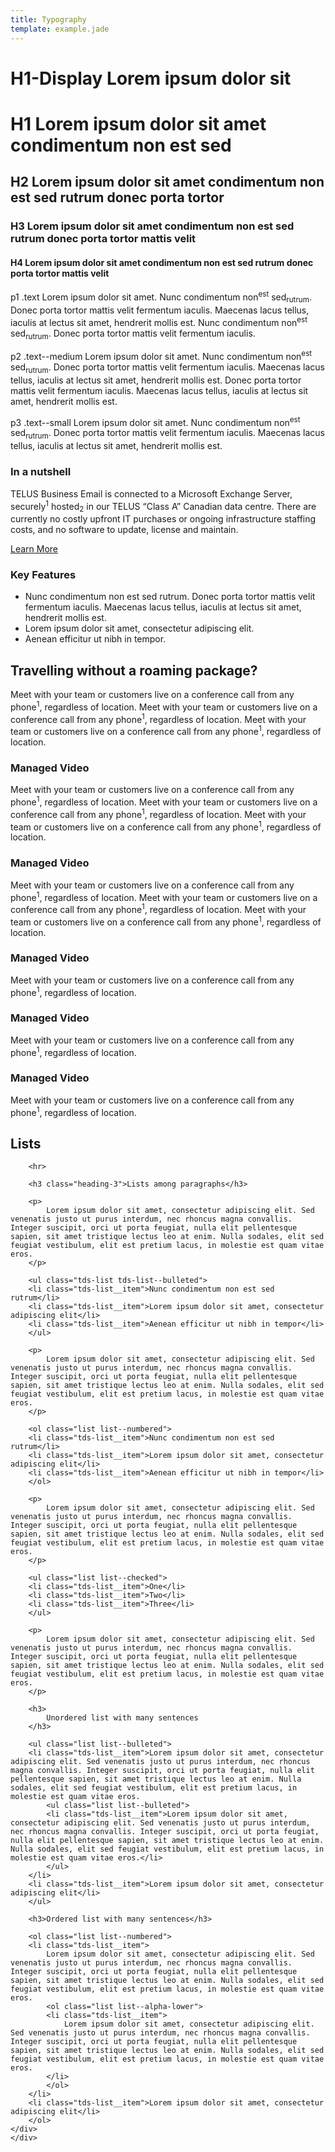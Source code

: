 ```yaml
---
title: Typography
template: example.jade
---
```


<div class="tds-container tds-container--limited-width type-examples">

  <div class="tds-grid-row">
    <div class="tds-medium-12">
      <h1 class="display-heading-1">H1-Display Lorem ipsum dolor sit</h1>
    </div>
    <div class="tds-medium-12">
      <h1>H1 Lorem ipsum dolor sit amet condimentum non est sed</h1>
    </div>
    <div class="tds-medium-12">
      <h2>H2 Lorem ipsum dolor sit amet condimentum non est sed rutrum donec porta tortor</h2>
    </div>
    <div class="tds-medium-12">
      <h3>H3 Lorem ipsum dolor sit amet condimentum non est sed rutrum donec porta tortor mattis velit</h3>
    </div>
    <div class="tds-medium-12">
      <h4>H4 Lorem ipsum dolor sit amet condimentum non est sed rutrum donec porta tortor mattis velit</h4>
    </div>
    <div class="tds-medium-12">
      <p>p1 .text Lorem ipsum dolor sit amet. Nunc condimentum non<sup>est</sup> sed<sub>rutrum</sub>. Donec porta tortor mattis velit fermentum iaculis. Maecenas lacus tellus, iaculis at lectus sit amet, hendrerit mollis est. Nunc condimentum non<sup>est</sup> sed<sub>rutrum</sub>. Donec porta tortor mattis velit fermentum iaculis.</p>
    </div>
    <div class="tds-medium-12">
      <p class="text--medium">p2 .text--medium Lorem ipsum dolor sit amet. Nunc condimentum non<sup>est</sup> sed<sub>rutrum</sub>. Donec porta tortor mattis velit fermentum iaculis. Maecenas lacus tellus, iaculis at lectus sit amet, hendrerit mollis est. Donec porta tortor mattis velit fermentum iaculis. Maecenas lacus tellus, iaculis at lectus sit amet, hendrerit mollis est.
    </div>
    <div class="tds-medium-12">
      <p class="text--small">p3 .text--small Lorem ipsum dolor sit amet. Nunc condimentum non<sup>est</sup> sed<sub>rutrum</sub>. Donec porta tortor mattis velit fermentum iaculis. Maecenas lacus tellus, iaculis at lectus sit amet, hendrerit mollis est.</p>
    </div>
    <div class="tds-medium-12">
    </div>
  </div>

  <div class="tds-grid-row">
    <div class="tds-medium-6">
	    <h3 class="heading-3">In a nutshell</h3>
	    <p>
		    TELUS Business Email is connected to a Microsoft Exchange Server, securely<sup>1</sup> hosted<sub>2</sub> in our TELUS &ldquo;Class A&rdquo; Canadian data centre.
		    There are currently no costly upfront IT purchases or ongoing infrastructure staffing costs, and no software to update, license and maintain.
	    </p>
	    <p>
		    <a href="#">Learn More</a>
	    </p>
	  </div>
	  <div class="tds-medium-4 tds-offset-medium-2">
	    <h3 class="heading-3">Key Features</h3>
	    <ul class="tds-list tds-list--checked tds-list--small">
		    <li class="tds-ist__item">Nunc condimentum non est sed rutrum. Donec porta tortor mattis velit fermentum iaculis. Maecenas lacus tellus, iaculis at lectus sit amet, hendrerit mollis est.
    		</li>
		<li class="tds-list__item">Lorem ipsum dolor sit amet, consectetur adipiscing elit.
    		</li>
		<li class="tds-list__item">Aenean efficitur ut nibh in tempor.
    		</li>
	    </ul>
	  </div>
  </div>

  <div class="tds-grid-row">
	  <div class="tds-xs-12">
	    <h2 class="heading-2">Travelling without a roaming package?</h2>
	    <p>
    		Meet with your team or customers live on a conference call from any phone<sup>1</sup>, regardless of location. Meet with your team or customers live on a conference call from any phone<sup>1</sup>, regardless of location. Meet with your team or customers live on a conference call from any phone<sup>1</sup>, regardless of location.
	    </p>
	  </div>
  </div>

  <div class="tds-grid-row">
	  <div class="tds-medium-5">
	    <h3>Managed Video</h3>
	    <p>
  		Meet with your team or customers live on a conference call from any phone<sup>1</sup>, regardless of location. Meet with your team or customers live on a conference call from any phone<sup>1</sup>, regardless of location. Meet with your team or customers live on a conference call from any phone<sup>1</sup>, regardless of location.
	    </p>
	  </div>
	  <div class="tds-medium-5 tds-offset-medium-1">
	    <h3>Managed Video</h3>
	    <p>
  		Meet with your team or customers live on a conference call from any phone<sup>1</sup>, regardless of location. Meet with your team or customers live on a conference call from any phone<sup>1</sup>, regardless of location. Meet with your team or customers live on a conference call from any phone<sup>1</sup>, regardless of location.
	    </p>
	  </div>
  </div>

  <div class="tds-grid-row">
	  <div class="tds-medium-3">
	    <h3>Managed Video</h3>
	    <p>Meet with your team or customers live on a conference call from any phone<sup>1</sup>, regardless of location.</p>
    </div>
    <div class="tds-medium-3 tds-offset-medium-1">
  	    <h3>Managed Video</h3>
  	    <p>Meet with your team or customers live on a conference call from any phone<sup>1</sup>, regardless of location.</p>
  	</div>
  	<div class="tds-medium-3 tds-offset-medium-1">
  	    <h3>Managed Video</h3>
  	    <p>Meet with your team or customers live on a conference call from any phone<sup>1</sup>, regardless of location.</p>
  	</div>
  </div>
  <div class="tds-grid-row">
	  <div class="tds-xs-12">
	    <h2 class="heading-2">Lists</h2>

	    <hr>

	    <h3 class="heading-3">Lists among paragraphs</h3>

	    <p>
		    Lorem ipsum dolor sit amet, consectetur adipiscing elit. Sed venenatis justo ut purus interdum, nec rhoncus magna convallis. Integer suscipit, orci ut porta feugiat, nulla elit pellentesque sapien, sit amet tristique lectus leo at enim. Nulla sodales, elit sed feugiat vestibulum, elit est pretium lacus, in molestie est quam vitae eros.
	    </p>

	    <ul class="tds-list tds-list--bulleted">
		<li class="tds-list__item">Nunc condimentum non est sed rutrum</li>
		<li class="tds-list__item">Lorem ipsum dolor sit amet, consectetur adipiscing elit</li>
		<li class="tds-list__item">Aenean efficitur ut nibh in tempor</li>
	    </ul>

	    <p>
		    Lorem ipsum dolor sit amet, consectetur adipiscing elit. Sed venenatis justo ut purus interdum, nec rhoncus magna convallis. Integer suscipit, orci ut porta feugiat, nulla elit pellentesque sapien, sit amet tristique lectus leo at enim. Nulla sodales, elit sed feugiat vestibulum, elit est pretium lacus, in molestie est quam vitae eros.
	    </p>

	    <ol class="list list--numbered">
		<li class="tds-list__item">Nunc condimentum non est sed rutrum</li>
		<li class="tds-list__item">Lorem ipsum dolor sit amet, consectetur adipiscing elit</li>
		<li class="tds-list__item">Aenean efficitur ut nibh in tempor</li>
	    </ol>

	    <p>
		    Lorem ipsum dolor sit amet, consectetur adipiscing elit. Sed venenatis justo ut purus interdum, nec rhoncus magna convallis. Integer suscipit, orci ut porta feugiat, nulla elit pellentesque sapien, sit amet tristique lectus leo at enim. Nulla sodales, elit sed feugiat vestibulum, elit est pretium lacus, in molestie est quam vitae eros.
	    </p>

	    <ul class="list list--checked">
		<li class="tds-list__item">One</li>
		<li class="tds-list__item">Two</li>
		<li class="tds-list__item">Three</li>
	    </ul>

	    <p>
		    Lorem ipsum dolor sit amet, consectetur adipiscing elit. Sed venenatis justo ut purus interdum, nec rhoncus magna convallis. Integer suscipit, orci ut porta feugiat, nulla elit pellentesque sapien, sit amet tristique lectus leo at enim. Nulla sodales, elit sed feugiat vestibulum, elit est pretium lacus, in molestie est quam vitae eros.
	    </p>

	    <h3>
		    Unordered list with many sentences
	    </h3>

	    <ul class="list list--bulleted">
		<li class="tds-list__item">Lorem ipsum dolor sit amet, consectetur adipiscing elit. Sed venenatis justo ut purus interdum, nec rhoncus magna convallis. Integer suscipit, orci ut porta feugiat, nulla elit pellentesque sapien, sit amet tristique lectus leo at enim. Nulla sodales, elit sed feugiat vestibulum, elit est pretium lacus, in molestie est quam vitae eros.
		    <ul class="list list--bulleted">
			<li class="tds-list__item">Lorem ipsum dolor sit amet, consectetur adipiscing elit. Sed venenatis justo ut purus interdum, nec rhoncus magna convallis. Integer suscipit, orci ut porta feugiat, nulla elit pellentesque sapien, sit amet tristique lectus leo at enim. Nulla sodales, elit sed feugiat vestibulum, elit est pretium lacus, in molestie est quam vitae eros.</li>
		    </ul>
		</li>
		<li class="tds-list__item">Lorem ipsum dolor sit amet, consectetur adipiscing elit</li>
	    </ul>

	    <h3>Ordered list with many sentences</h3>

	    <ol class="list list--numbered">
		<li class="tds-list__item">
		    Lorem ipsum dolor sit amet, consectetur adipiscing elit. Sed venenatis justo ut purus interdum, nec rhoncus magna convallis. Integer suscipit, orci ut porta feugiat, nulla elit pellentesque sapien, sit amet tristique lectus leo at enim. Nulla sodales, elit sed feugiat vestibulum, elit est pretium lacus, in molestie est quam vitae eros.
		    <ol class="list list--alpha-lower">
			<li class="tds-list__item">
			    Lorem ipsum dolor sit amet, consectetur adipiscing elit. Sed venenatis justo ut purus interdum, nec rhoncus magna convallis. Integer suscipit, orci ut porta feugiat, nulla elit pellentesque sapien, sit amet tristique lectus leo at enim. Nulla sodales, elit sed feugiat vestibulum, elit est pretium lacus, in molestie est quam vitae eros.
			</li>
		    </ol>
		</li>
		<li class="tds-list__item">Lorem ipsum dolor sit amet, consectetur adipiscing elit</li>
	    </ol>
	</div>
    </div>

</div>
